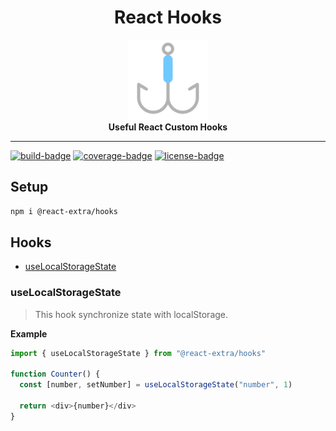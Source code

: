 <h1 align="center">React Hooks</h1>
<div align="center">
  <img alt="Hook" src="https://raw.githubusercontent.com/react-extra/hooks/main/hook.png" width="128">
</div>
<div align="center"><strong>Useful React Custom Hooks</strong></div>

<hr />

[![build-badge]][build]
[![coverage-badge]][coverage]
[![license-badge]][license]


## Setup

```bash
npm i @react-extra/hooks
```

## Hooks
- [useLocalStorageState](#uselocalstoragestate)

### useLocalStorageState

> This hook synchronize state with localStorage.

**Example**
```javascript
import { useLocalStorageState } from "@react-extra/hooks"

function Counter() {
  const [number, setNumber] = useLocalStorageState("number", 1)
  
  return <div>{number}</div>
}
```


<!-- links -->
[build]: https://github.com/react-extra/hooks/actions/workflows/cd.yml
[build-badge]: https://img.shields.io/github/workflow/status/react-extra/hooks/cd?style=flat-square
[license]: https://github.com/react-extra/hooks/blob/main/LICENSE
[license-badge]: https://img.shields.io/github/license/react-extra/hooks?color=blue&style=flat-square
[coverage-badge]:https://img.shields.io/codecov/c/github/react-extra/hooks?style=flat-square
[coverage]:https://codecov.io/gh/react-extra/hooks
<!-- links -->

